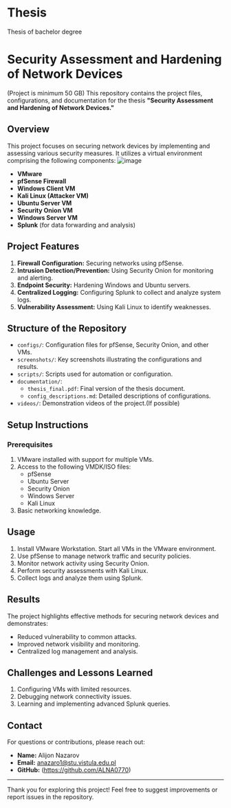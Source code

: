 # Thesis
Thesis of bachelor degree  
# Security Assessment and Hardening of Network Devices
(Project is minimum 50 GB)
This repository contains the project files, configurations, and documentation for the thesis **"Security Assessment and Hardening of Network Devices."**

## **Overview**
This project focuses on securing network devices by implementing and assessing various security measures. It utilizes a virtual environment comprising the following components:
![image](https://github.com/user-attachments/assets/345ba5db-b3ba-43ed-b859-242fff939e78)

- **VMware**
- **pfSense Firewall**
- **Windows Client VM**
- **Kali Linux (Attacker VM)**
- **Ubuntu Server VM**
- **Security Onion VM**
- **Windows Server VM**
- **Splunk** (for data forwarding and analysis)

## **Project Features**
1. **Firewall Configuration:** Securing networks using pfSense.
2. **Intrusion Detection/Prevention:** Using Security Onion for monitoring and alerting.
3. **Endpoint Security:** Hardening Windows and Ubuntu servers.
4. **Centralized Logging:** Configuring Splunk to collect and analyze system logs.
5. **Vulnerability Assessment:** Using Kali Linux to identify weaknesses.

## **Structure of the Repository**
- `configs/`: Configuration files for pfSense, Security Onion, and other VMs.
- `screenshots/`: Key screenshots illustrating the configurations and results.
- `scripts/`: Scripts used for automation or configuration.
- `documentation/`:
  - `thesis_final.pdf`: Final version of the thesis document.
  - `config_descriptions.md`: Detailed descriptions of configurations.
- `videos/`: Demonstration videos of the project.(If possible)

## **Setup Instructions**
### **Prerequisites**
1. VMware installed with support for multiple VMs.
2. Access to the following VMDK/ISO files:
   - pfSense
   - Ubuntu Server
   - Security Onion
   - Windows Server
   - Kali Linux
3. Basic networking knowledge.

## **Usage**
1. Install VMware Workstation. Start all VMs in the VMware environment.
2. Use pfSense to manage network traffic and security policies.
3. Monitor network activity using Security Onion.
4. Perform security assessments with Kali Linux.
5. Collect logs and analyze them using Splunk.

## **Results**
The project highlights effective methods for securing network devices and demonstrates:
- Reduced vulnerability to common attacks.
- Improved network visibility and monitoring.
- Centralized log management and analysis.

## **Challenges and Lessons Learned**
1. Configuring VMs with limited resources.
2. Debugging network connectivity issues.
3. Learning and implementing advanced Splunk queries.

## **Contact**
For questions or contributions, please reach out:
- **Name:** Alijon Nazarov
- **Email:** anazaro1@stu.vistula.edu.pl
- **GitHub:** (https://github.com/ALNA0770)

---
Thank you for exploring this project! Feel free to suggest improvements or report issues in the repository.
